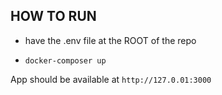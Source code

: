 ## HOW TO RUN

- have the .env file at the ROOT of the repo

- `docker-composer up`

App should be available at `http://127.0.01:3000`

